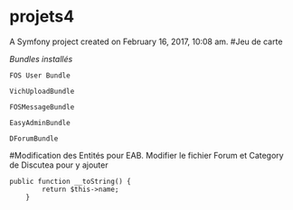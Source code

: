 projets4
========

A Symfony project created on February 16, 2017, 10:08 am.
#Jeu de carte

_Bundles installés_

`FOS User Bundle`

`VichUploadBundle`

`FOSMessageBundle`

`EasyAdminBundle`

`DForumBundle`

#Modification des Entités pour EAB.
Modifier le fichier Forum et Category de Discutea pour y ajouter 
```
public function __toString() {
        return $this->name;
    }
```
